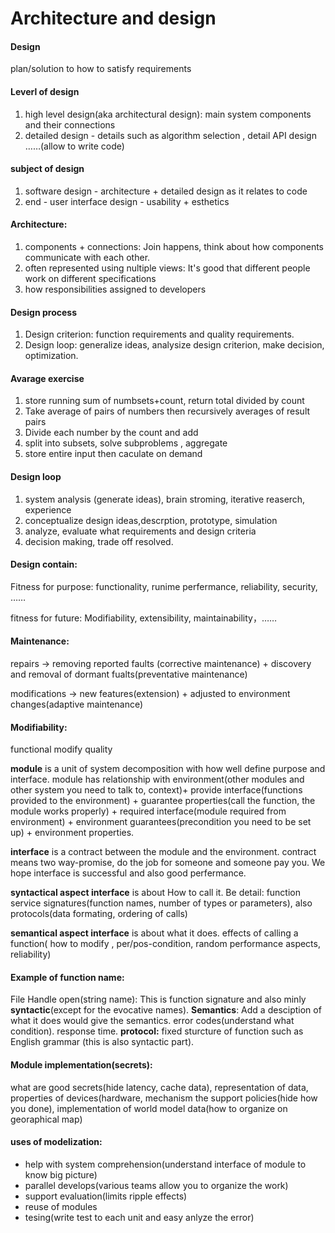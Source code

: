 # Architecture and design

#### Design

plan/solution to how to satisfy requirements

#### Leverl of design

1. high level design\(aka architectural design\): main system components and their connections
2. detailed design - details such as algorithm selection , detail API design ……\(allow to write code\)

#### subject of design

1. software design - architecture + detailed design as it relates to code
2. end - user interface design - usability + esthetics 

#### Architecture:

1. components + connections: Join happens, think about how components communicate with each other.
2. often represented using nultiple views: It's good that different people work on different specifications
3. how responsibilities assigned to developers

#### Design process

1. Design criterion: function requirements and quality requirements. 
2. Design loop: generalize ideas, analysize design criterion, make decision, optimization.

#### Avarage exercise

1. store running sum of numbsets+count, return total divided by count
2. Take average of pairs of numbers then recursively averages of result pairs
3. Divide each number by the count and add 
4. split into subsets, solve subproblems , aggregate 
5. store entire input then caculate on demand

#### Design loop

1. system analysis \(generate ideas\), brain stroming, iterative reaserch, experience
2. conceptualize design ideas,descrption, prototype, simulation
3. analyze, evaluate what requirements and design criteria
4. decision making, trade off resolved.

#### Design contain:

Fitness for purpose: functionality, runime perfermance, reliability, security, ……

fitness for future: Modifiability, extensibility, maintainability，……

#### Maintenance:

repairs -&gt; removing reported faults \(corrective maintenance\) + discovery and removal of dormant fualts\(preventative maintenance\)

modifications -&gt; new features\(extension\) + adjusted to environment changes\(adaptive maintenance\)

#### Modifiability:

functional modify quality 

**module** is a unit of system decomposition with how well define purpose and interface. module has relationship with environment\(other modules and other system you need to talk to, context\)+ provide interface\(functions provided to the environment\) + guarantee properties\(call the function, the module works properly\) + required interface\(module required from environment\) + environment guarantees\(precondition you need to be set up\) + environment properties.

**interface** is a contract between the module and the environment. contract means two way-promise, do the job for someone and someone pay you. We hope interface is successful and also good perfermance. 

**syntactical aspect interface** is about How to call it. Be detail: function service signatures\(function names, number of types or parameters\), also protocols\(data formating, ordering of calls\)

**semantical aspect interface** is about what it does. effects of calling a function\( how to modify , per/pos-condition, random performance aspects, reliability\)

#### Example of function name:

File Handle open\(string name\): This is function signature and also minly **syntactic**\(except for the evocative names\). **Semantics**: Add a desciption of what it does would give the semantics. error codes\(understand what condition\). response time. **protocol:** fixed sturcture of function such as English grammar \(this is also syntactic part\).

#### Module implementation\(secrets\):

what are good secrets\(hide latency, cache data\), representation of data, properties of devices\(hardware, mechanism the support policies\(hide how you done\), implementation of world model data\(how to organize on georaphical map\)

#### uses of modelization:

* help with system comprehension\(understand interface of module to know big picture\)
* parallel develops\(various teams allow you to organize the work\)
* support evaluation\(limits ripple effects\)
*  reuse of modules
* tesing\(write test to each unit and easy anlyze the error\)









